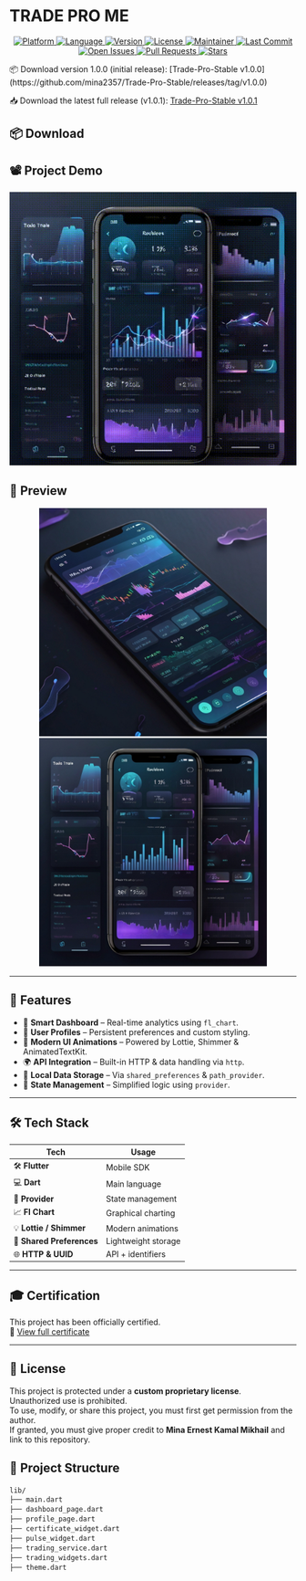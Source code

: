 # TRADE PRO ME
<p align="center">
  <a href="https://flutter.dev">
    <img src="https://img.shields.io/badge/Platform-Flutter-blue?logo=flutter" alt="Platform" />
  </a>
  <a href="https://dart.dev">
    <img src="https://img.shields.io/badge/Language-Dart-blue?logo=dart" alt="Language" />
  </a>
  <a href="https://github.com/mina2357/Trade-Pro-Stable/releases">
    <img src="https://img.shields.io/github/v/release/mina2357/Trade-Pro-Stable?label=Version&color=orange" alt="Version" />
  </a>
  <a href="https://github.com/mina2357/Trade-Pro-Stable/blob/main/LICENSE">
    <img src="https://img.shields.io/github/license/mina2357/Trade-Pro-Stable?color=brightgreen" alt="License" />
  </a>
  <a href="https://github.com/mina2357">
    <img src="https://img.shields.io/badge/Maintainer-mina2357-lightgrey?logo=github" alt="Maintainer" />
  </a>
  <a href="https://github.com/mina2357/Trade-Pro-Stable/commits/main">
    <img src="https://img.shields.io/github/last-commit/mina2357/Trade-Pro-Stable?color=informational" alt="Last Commit" />
  </a>
  <a href="https://github.com/mina2357/Trade-Pro-Stable/issues">
    <img src="https://img.shields.io/github/issues/mina2357/Trade-Pro-Stable?color=critical" alt="Open Issues" />
  </a>
  <a href="https://github.com/mina2357/Trade-Pro-Stable/pulls">
    <img src="https://img.shields.io/github/issues-pr/mina2357/Trade-Pro-Stable?color=blueviolet" alt="Pull Requests" />
  </a>
  <a href="https://github.com/mina2357/Trade-Pro-Stable/stargazers">
    <img src="https://img.shields.io/github/stars/mina2357/Trade-Pro-Stable?style=social" alt="Stars" />
  </a>
</p>
📦 Download version 1.0.0 (initial release): [Trade-Pro-Stable v1.0.0](https://github.com/mina2357/Trade-Pro-Stable/releases/tag/v1.0.0)

📥 Download the latest full release (v1.0.1): [Trade-Pro-Stable v1.0.1](https://github.com/mina2357/Trade-Pro-Stable/releases/tag/v1.0.1)

## 📦 Download
## 📽️ Project Demo
![Trade Pro UI Preview](proo_high_quality.gif)
## 📸 Preview

<p align="center">
  <img src="pro.jpg" alt="App Preview 1" width="400"/>
  <img src="pro3.jpg" alt="App Preview 2" width="400"/>
</p>

---

## 🚀 Features

- 🧠 **Smart Dashboard** – Real-time analytics using `fl_chart`.
- 👤 **User Profiles** – Persistent preferences and custom styling.
- 💫 **Modern UI Animations** – Powered by Lottie, Shimmer & AnimatedTextKit.
- 🌍 **API Integration** – Built-in HTTP & data handling via `http`.
- 📂 **Local Data Storage** – Via `shared_preferences` & `path_provider`.
- 🧬 **State Management** – Simplified logic using `provider`.

---

## 🛠️ Tech Stack

| Tech | Usage |
|------|-------|
| 🛠️ **Flutter** | Mobile SDK |
| 💻 **Dart** | Main language |
| 🧱 **Provider** | State management |
| 📈 **Fl Chart** | Graphical charting |
| 💡 **Lottie / Shimmer** | Modern animations |
| 💾 **Shared Preferences** | Lightweight storage |
| 🌐 **HTTP & UUID** | API + identifiers |

---
## 🎓 Certification

This project has been officially certified.  
📄 [View full certificate](./CERTIFICATE.md)

---
## 📜 License

This project is protected under a **custom proprietary license**.  
Unauthorized use is prohibited.  
To use, modify, or share this project, you must first get permission from the author.  
If granted, you must give proper credit to **Mina Ernest Kamal Mikhail** and link to this repository.

## 📁 Project Structure

```bash
lib/
├── main.dart
├── dashboard_page.dart
├── profile_page.dart
├── certificate_widget.dart
├── pulse_widget.dart
├── trading_service.dart
├── trading_widgets.dart
├── theme.dart

